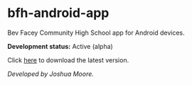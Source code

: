 # bfh-android-app
Bev Facey Community High School app for Android devices.

**Development status:** Active (alpha)

Click [here](http://roastytoasty.mooo.com/bfh-app/bfh-latest.apk) to download the latest version.

*Developed by Joshua Moore.*